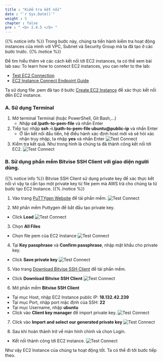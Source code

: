 ```yaml
---
title : "Kiểm tra kết nối"
date : "`r Sys.Date()`"
weight : 5
chapter : false
pre : " <b> 2.4.5 </b> "
---
```


{{% notice info %}}
Trong bước này, chúng ta tiến hành kiểm tra hoạt động instances của mình với VPC, Subnet và Security Group mà ta đã tạo ở các bước trước.
{{% /notice %}}

Để tìm hiểu thêm vè các cách kết nối tới EC2 instances, ta có thể xem  bài lab sau:
To learn how to connect EC2 instances, you can refer to the lab:

- [Test EC2 Connection](https://www.youtube.com/watch?v=wWu67GyrUNY&list=PLahN4TLWtox2a3vElknwzU_urND8hLn1i&index=42)
- [EC2 Instance Connect Endpoint Guide](https://www.youtube.com/watch?v=7NjNTnXon5s&list=PLahN4TLWtox2a3vElknwzU_urND8hLn1i&index=44)

Ta sử dụng file .pem đã tạo ở bước [Create EC2 Instance](/2-Prerequiste/2.4-createec2/2.4.4-createec2linux/) để xác thực kết nối đển EC2 instance.

### A. Sử dụng Terminal
1. Mở terminal Terminal (hoặc PowerShell, Git Bash,...)
    + Nhập **cd /path-to-pem-file** và nhấn Enter
2. Tiếp tục nhập **ssh -i /path-to-pem-file ubuntu@public-ip** và nhấn Enter
    + Ở lần kết nối đầu tiền, hệ điều hành xác định host mới và sẽ hỏi xác nhận truy nhập, ta nhập **yes** và nhấn Enter
![Test Connect](images/2.prerequisite/032-testconnect.png)
3. Kiểm tra kết quả. Như trong hình là chúng ta đã thành công kết nối tới EC2.
![Test Connect](images/2.prerequisite/033-testconnect.png)

### B. Sử dụng phần mềm Bitvise SSH Client với giao diện người dùng.

{{% notice info %}}
Bitvise SSH Client sử dụng private key để xác thực kết nối vì vậy ta cần tạo một private key từ file pem mà AWS trả cho chúng ta từ bước tạo EC2 Instance.
{{% /notice %}}

1. Vào trang [PuTTYgen Website](https://www.puttygen.com/) để tải phần mềm.
![Test Connect](images/2.prerequisite/034-testconnect.png)

2. Mở phần mềm Puttygen để bắt đầu tạo private key.
+ Click **Load**
![Test Connect](images/2.prerequisite/035-testconnect.png)

3. Chọn **All Files**
+ Chọn file pem của EC2 Instance
![Test Connect](images/2.prerequisite/036-testconnect.png)

4. Tại **Key passphrase** và **Confirm passphrase**, nhập mật khẩu cho private key.
+ Click **Save private key**
![Test Connect](images/2.prerequisite/037-testconnect.png)

5. Vào trang [Download Bitvise SSH Client](https://bitvise.com/ssh-client-download) để tải phần mềm.
+ Click **Download Bitvise SSH Client**
![Test Connect](images/2.prerequisite/038-testconnect.png)

6. Mở phần mềm **Bitvise SSH Client**
+ Tại mục Host, nhập EC2 Instance public IP: **18.132.42.239**
+ Tại mục Port, nhập port mặc định của SSH: **22**
+ Tại mục Username, nhập **ubuntu**
+ Click vào **Client key manager** để import private key.
![Test Connect](images/2.prerequisite/039-testconnect.png)

7. Click vào **Import and select our generated private key**
![Test Connect](images/2.prerequisite/040-testconnect.png)

8. Sau khi hoàn thành trở về màn hình chính và chọn Login.
+ Kết nối thành công tới EC2 instance.
![Test Connect](images/2.prerequisite/041-testconnect.png)

Như vậy EC2 Instance của chúng ta hoạt động tốt. Ta có thể đi tới bước tiếp theo.
